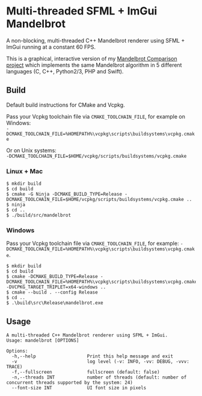 # Multi-threaded SFML + ImGui Mandelbrot

A non-blocking, multi-threaded C++ Mandelbrot renderer using SFML + ImGui running at a constant 60 FPS.

This is a graphical, interactive version of my [Mandelbrot Comparison project](https://github.com/Toxe/mandelbrot-comparison) which implements the same Mandelbrot algorithm in 5 different languages (C, C++, Python2/3, PHP and Swift).

## Build

Default build instructions for CMake and Vcpkg.

Pass your Vcpkg toolchain file via `CMAKE_TOOLCHAIN_FILE`, for example on Windows:  
`-DCMAKE_TOOLCHAIN_FILE=%HOMEPATH%\vcpkg\scripts\buildsystems\vcpkg.cmake`

Or on Unix systems:  
`-DCMAKE_TOOLCHAIN_FILE=$HOME/vcpkg/scripts/buildsystems/vcpkg.cmake`

### Linux + Mac

```
$ mkdir build
$ cd build
$ cmake -G Ninja -DCMAKE_BUILD_TYPE=Release -DCMAKE_TOOLCHAIN_FILE=$HOME/vcpkg/scripts/buildsystems/vcpkg.cmake ..
$ ninja
$ cd ..
$ ./build/src/mandelbrot
```

### Windows

Pass your Vcpkg toolchain file via `CMAKE_TOOLCHAIN_FILE`, for example: `-DCMAKE_TOOLCHAIN_FILE=%HOMEPATH%\vcpkg\scripts\buildsystems\vcpkg.cmake`.

```
$ mkdir build
$ cd build
$ cmake -DCMAKE_BUILD_TYPE=Release -DCMAKE_TOOLCHAIN_FILE=%HOMEPATH%\vcpkg\scripts\buildsystems\vcpkg.cmake -DVCPKG_TARGET_TRIPLET=x64-windows ..
$ cmake --build . --config Release
$ cd ..
$ .\build\src\Release\mandelbrot.exe
```

## Usage

```
A multi-threaded C++ Mandelbrot renderer using SFML + ImGui.
Usage: mandelbrot [OPTIONS]

Options:
  -h,--help                   Print this help message and exit
  -v                          log level (-v: INFO, -vv: DEBUG, -vvv: TRACE)
  -f,--fullscreen             fullscreen (default: false)
  -n,--threads INT            number of threads (default: number of concurrent threads supported by the system: 24)
  --font-size INT             UI font size in pixels
```
